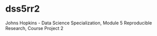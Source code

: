 # dss5rr2
Johns Hopkins - Data Science Specialization, Module 5 Reproducible Research, Course Project 2
